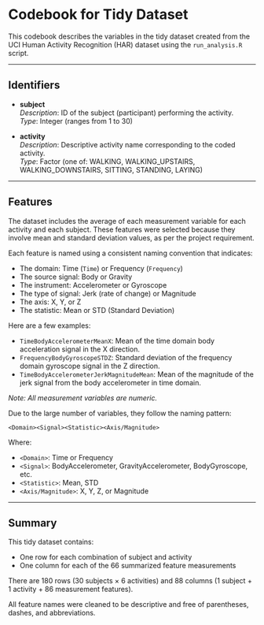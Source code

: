 
# Codebook for Tidy Dataset

This codebook describes the variables in the tidy dataset created from the UCI Human Activity Recognition (HAR) dataset using the `run_analysis.R` script.

---

## Identifiers

- **subject**  
  *Description*: ID of the subject (participant) performing the activity.  
  *Type*: Integer (ranges from 1 to 30)

- **activity**  
  *Description*: Descriptive activity name corresponding to the coded activity.  
  *Type*: Factor (one of: WALKING, WALKING_UPSTAIRS, WALKING_DOWNSTAIRS, SITTING, STANDING, LAYING)

---

## Features

The dataset includes the average of each measurement variable for each activity and each subject. These features were selected because they involve mean and standard deviation values, as per the project requirement.

Each feature is named using a consistent naming convention that indicates:

- The domain: Time (`Time`) or Frequency (`Frequency`)
- The source signal: Body or Gravity
- The instrument: Accelerometer or Gyroscope
- The type of signal: Jerk (rate of change) or Magnitude
- The axis: X, Y, or Z
- The statistic: Mean or STD (Standard Deviation)

Here are a few examples:

- `TimeBodyAccelerometerMeanX`: Mean of the time domain body acceleration signal in the X direction.
- `FrequencyBodyGyroscopeSTDZ`: Standard deviation of the frequency domain gyroscope signal in the Z direction.
- `TimeBodyAccelerometerJerkMagnitudeMean`: Mean of the magnitude of the jerk signal from the body accelerometer in time domain.

_Note: All measurement variables are numeric._

Due to the large number of variables, they follow the naming pattern:

```
<Domain><Signal><Statistic><Axis/Magnitude>
```

Where:
- `<Domain>`: Time or Frequency
- `<Signal>`: BodyAccelerometer, GravityAccelerometer, BodyGyroscope, etc.
- `<Statistic>`: Mean, STD
- `<Axis/Magnitude>`: X, Y, Z, or Magnitude

---

## Summary

This tidy dataset contains:
- One row for each combination of subject and activity
- One column for each of the 66 summarized feature measurements

There are 180 rows (30 subjects × 6 activities) and 88 columns (1 subject + 1 activity + 86 measurement features).

All feature names were cleaned to be descriptive and free of parentheses, dashes, and abbreviations.
